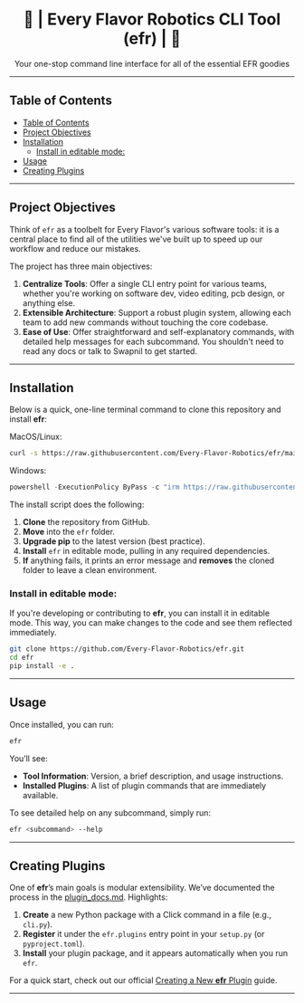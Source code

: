 
<h1 align="center">🚀 | Every Flavor Robotics CLI Tool (efr) | 🚀</h1>

<p align="center">
  Your one-stop command line interface for all of the essential EFR goodies
</p>

---

## Table of Contents
- [Table of Contents](#table-of-contents)
- [Project Objectives](#project-objectives)
- [Installation](#installation)
  - [Install in editable mode:](#install-in-editable-mode)
- [Usage](#usage)
- [Creating Plugins](#creating-plugins)

---

## Project Objectives
Think of `efr` as a toolbelt for Every Flavor's various software tools: it is a central place to find all of the utilities we've built up to speed up our workflow and reduce our mistakes.

The project has three main objectives:


1. **Centralize Tools**: Offer a single CLI entry point for various teams, whether you're working on software dev, video editing, pcb design, or anything else.
2. **Extensible Architecture**: Support a robust plugin system, allowing each team to add new commands without touching the core codebase.
3. **Ease of Use**: Offer straightforward and self-explanatory commands, with detailed help messages for each subcommand. You shouldn't need to read any docs or talk to Swapnil to get started.

---

## Installation
Below is a quick, one-line terminal command to clone this repository and install **efr**:

MacOS/Linux:
```bash
curl -s https://raw.githubusercontent.com/Every-Flavor-Robotics/efr/main/install.sh | bash
```

Windows:
```powershell
powershell -ExecutionPolicy ByPass -c "irm https://raw.githubusercontent.com/Every-Flavor-Robotics/efr/main/install.ps1 | iex"
```

The install script does the following:
1. **Clone** the repository from GitHub.
2. **Move** into the `efr` folder.
3. **Upgrade pip** to the latest version (best practice).
4. **Install** `efr` in editable mode, pulling in any required dependencies.
5. **If** anything fails, it prints an error message and **removes** the cloned folder to leave a clean environment.


### Install in editable mode:
If you're developing or contributing to **efr**, you can install it in editable mode. This way, you can make changes to the code and see them reflected immediately.

```bash
git clone https://github.com/Every-Flavor-Robotics/efr.git
cd efr
pip install -e .
```

---

## Usage
Once installed, you can run:
```bash
efr
```
You’ll see:
- **Tool Information**: Version, a brief description, and usage instructions.
- **Installed Plugins**: A list of plugin commands that are immediately available.

To see detailed help on any subcommand, simply run:
```bash
efr <subcommand> --help
```

---

## Creating Plugins
One of **efr**’s main goals is modular extensibility. We’ve documented the process in the [plugin_docs.md](https://github.com/Every-Flavor-Robotics/efr/blob/main/plugin_docs.md). Highlights:

1. **Create** a new Python package with a Click command in a file (e.g., `cli.py`).
2. **Register** it under the `efr.plugins` entry point in your `setup.py` (or `pyproject.toml`).
3. **Install** your plugin package, and it appears automatically when you run `efr`.

For a quick start, check out our official [Creating a New **efr** Plugin](https://github.com/Every-Flavor-Robotics/efr/blob/main/plugin_docs.md) guide.

---

